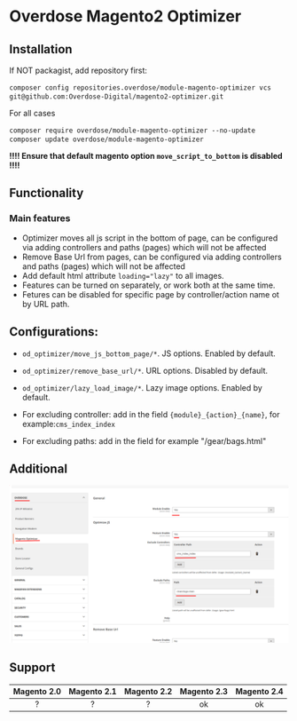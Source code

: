 # Overdose Magento2 Optimizer

## Installation
If NOT packagist, add repository first:
```
composer config repositories.overdose/module-magento-optimizer vcs git@github.com:Overdose-Digital/magento2-optimizer.git
```

For all cases
```
composer require overdose/module-magento-optimizer --no-update
composer update overdose/module-magento-optimizer
```

**‼️‼️ Ensure that default magento option `move_script_to_bottom` is disabled ‼️‼️**

## Functionality
### Main features
- Optimizer moves all js script in the bottom of page, can be configured via adding controllers and paths (pages) which will not be affected 
- Remove Base Url from pages, can be configured via adding controllers and paths (pages) which will not be affected
- Add default html attribute `loading="lazy"` to all images.
- Features can be turned on separately, or work both at the same time.
- Fetures can be disabled for specific page by controller/action name ot by URL path.

## Configurations:
- `od_optimizer/move_js_bottom_page/*`. JS options. Enabled by default.
- `od_optimizer/remove_base_url/*`. URL options. Disabled by default.
- `od_optimizer/lazy_load_image/*`. Lazy image options. Enabled by default.

- For excluding controller: add in the field `{module}_{action}_{name}`, for example:`cms_index_index`
- For excluding paths: add in the field for example "/gear/bags.html"

## Additional
![img.png](img.png)

## Support
Magento 2.0 | Magento 2.1 | Magento 2.2 | Magento 2.3 | Magento 2.4
:---: | :---: | :---: | :---: | :---:
? | ? | ? | ok | ok
